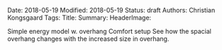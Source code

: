 Date: 2018-05-19
Modified: 2018-05-19
Status: draft
Authors: Christian Kongsgaard
Tags:
Title:
Summary:
HeaderImage:


Simple energy model w. overhang
Comfort setup
See how the spacial overhang changes with the increased size in overhang.

